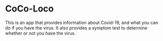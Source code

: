 # CoCo-Loco
This is an app that provides information about Covid-19, and what you can do if you have the virus. It also provides a symptom test to determine whether or not you have the virus.
